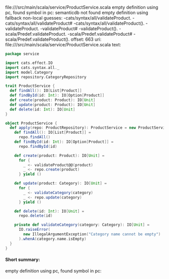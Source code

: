 file://<WORKSPACE>/src/main/scala/service/ProductService.scala
empty definition using pc, found symbol in pc: 
semanticdb not found
empty definition using fallback
non-local guesses:
	 -cats/syntax/all/validateProduct.
	 -cats/syntax/all/validateProduct#
	 -cats/syntax/all/validateProduct().
	 -validateProduct.
	 -validateProduct#
	 -validateProduct().
	 -scala/Predef.validateProduct.
	 -scala/Predef.validateProduct#
	 -scala/Predef.validateProduct().
offset: 663
uri: file://<WORKSPACE>/src/main/scala/service/ProductService.scala
text:
```scala
package service

import cats.effect.IO
import cats.syntax.all._
import model.Category
import repository.CategoryRepository

trait ProductService {
  def findAll(): IO[List[Product]]
  def findById(id: Int): IO[Option[Product]]
  def create(product: Product): IO[Unit]
  def update(product: Product): IO[Unit]
  def delete(id: Int): IO[Unit]
}

object ProductService {
  def apply(repo: ProductRepository): ProductService = new ProductService {
    def findAll(): IO[List[Product]] =
      repo.findAll()
    def findById(id: Int): IO[Option[Product]] =
      repo.findById(id)

    def create(product: Product): IO[Unit] =
      for {
        _ <- validateProduct@@(product)
        _ <- repo.create(product)
      } yield ()

    def update(product: Category): IO[Unit] =
      for {
        _ <- validateCategory(category)
        _ <- repo.update(category)
      } yield ()

    def delete(id: Int): IO[Unit] =
      repo.delete(id)

    private def validateCategory(category: Category): IO[Unit] =
      IO.raiseError(
        new IllegalArgumentException("Category name cannot be empty")
      ).whenA(category.name.isEmpty)
  }
}

```


#### Short summary: 

empty definition using pc, found symbol in pc: 